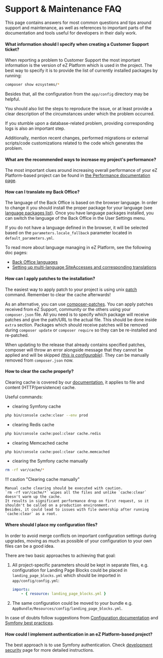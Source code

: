 # Support & Maintenance FAQ

This page contains answers for most common questions and tips around support and maintenance,
as well as references to important parts of the documentation and tools useful for developers in their daily work.

#### What information should I specify when creating a Customer Support ticket?

When reporting a problem to Customer Support the most important information is the version of eZ Platform which is used in the project.
The best way to specify it is to provide the list of currently installed packages by running:

``` bash
composer show ezsystems/*
```

Besides that, all the configuration from the `app/config` directory may be helpful.

You should also list the steps to reproduce the issue,
or at least provide a clear description of the circumstances under which the problem occurred.

If you stumble upon a database-related problem, providing corresponding logs is also an important step.

Additionally, mention recent changes, performed migrations or external scripts/code customizations
related to the code which generates the problem.

#### What are the recommended ways to increase my project's performance?

The most important clues around increasing overall performance of your eZ Platform-based project can be found in [the Performance documentation page](../guide/performance.md).

#### How can I translate my Back Office?

The language of the Back Office is based on the browser language.
In order to change it you should install the proper package for your language (see [language packages list](https://github.com/ezplatform-i18n)).
Once you have language packages installed, you can switch the language of the Back Office in the User Settings menu.

If you do not have a language defined in the browser, it will be selected based on the `parameters.locale_fallback` parameter located in `default_parameters.yml`.

To read more about language managing in eZ Platform, see the following doc pages:

- [Back Office languages](https://doc.ezplatform.com/en/latest/guide/internationalization/#back-office-languages)
- [Setting up multi-language SiteAccesses and corresponding translations](https://doc.ezplatform.com/en/latest/cookbook/setting_up_multi_language_siteaccesses/)

#### How can I apply patches to the installation?

The easiest way to apply patch to your project is using unix [patch](http://man7.org/linux/man-pages/man1/patch.1.html) command. Remember to clear the cache afterwards!

As an alternative, you can use [composer-patches](https://github.com/cweagans/composer-patches). You can apply patches received from eZ Support, community or the others using your `composer.json` file. All you need is to specify which package will receive patches and give the path/URL to the actual file. This should be done inside `extra` section. Packages which should receive patches will be removed during `composer update` or `composer require` so they can be re-installed and re-patched. 

When updating to the release that already contains specified patches, composer will throw an error alongside message that they cannot be applied and will be skipped _([this is configurable](https://github.com/cweagans/composer-patches#error-handling))_. They can be manually removed from `composer.json` now.


#### How to clear the cache properly?

Clearing cache is covered by our [documentation](../guide/devops/#cache-clearing), it applies to file and content (HTTP/persistence) cache.

Useful commands:

- clearing Symfony cache

```bash
php bin/console cache:clear --env prod
```

- clearing Redis cache

```bash
php bin/console cache:pool:clear cache.redis
```

- clearing Memcached cache

```bash
php bin/console cache:pool:clear cache.memcached
```

- clearing the Symfony cache manually

```bash
rm -rf var/cache/*
```

!!! caution "Clearing cache manually"

    Manual cache clearing should be executed with caution.
    `rm -rf var/cache/*` wipes all the files and unlike `cache:clear` doesn't warm up the cache.
    It results in significant performance drop on first request, so it shouldn't be called on a production environment.
    Besides, it could lead to issues with file ownership after running `cache:clear` as a root.

#### Where should I place my configuration files?

In order to avoid merge conflicts on important configuration settings during upgrades,
moving as much as possible of your configuration to your own files can be a good idea.

There are two basic approaches to achieving that goal:

1. All project-specific parameters should be kept in separate files,
e.g. configuration for Landing Page Blocks could be placed in `landing_page_blocks.yml` which should be imported in `app/config/config.yml`:

    ```yaml
    imports:
        - { resource: landing_page_blocks.yml }
    ```

2. The same configuration could be moved to your bundle e.g. `AppBundle/Resources/config/landing_page_blocks.yml`.

In case of doubts follow suggestions from [Configuration documentation](../guide/configuration.md)
and [Symfony best practices](https://symfony.com/doc/3.4/best_practices/configuration.html).

#### How could I implement authentication in an eZ Platform-based project?

The best approach is to use Symfony authentication.
Check [development security](../guide/security.md) page for more detailed instructions.
